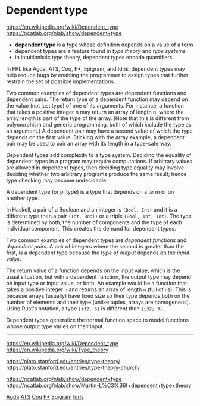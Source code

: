 # Dependent type

https://en.wikipedia.org/wiki/Dependent_type
https://ncatlab.org/nlab/show/dependent+type


- **dependent type** is a type whose definition depends on a value of a term
- dependent types are a feature found in *type theory* and *type systems*
- in intuitionistic type theory, dependent types encode quantifiers

In FPL like Agda, ATS, Coq, F*, Epigram, and Idris, dependent types may help reduce bugs by enabling the programmer to assign types that further restrain the set of possible implementations.

Two common examples of dependent types are dependent functions and dependent pairs. The return type of a dependent function may depend on the value (not just type) of one of its arguments. For instance, a function that takes a positive integer n may return an array of length n, where the array length is part of the type of the array. (Note that this is different from polymorphism and generic programming, both of which include the type as an argument.) A dependent pair may have a second value of which the type depends on the first value. Sticking with the array example, a dependent pair may be used to pair an array with its length in a type-safe way.

Dependent types add complexity to a type system. Deciding the equality of dependent types in a program may require computations. If arbitrary values are allowed in dependent types, then deciding type equality may involve deciding whether two arbitrary programs produce the same result; hence type checking may become undecidable.



A dependent type (or pi type) is a type that depends on a term or on another type.

In Haskell, a pair of a Boolean and an integer is `(Bool, Int)` and it is a different type then a pair `(Int, Bool)` or a triple `(Bool, Int, Int)`. The type is determined by both, the number of components and the type of each individual component. This creates the demand for dependent types.

Two common examples of dependent types are *dependent functions* and *dependent pairs*. A pair of integers where the second is greater than the first, is a dependent type because the *type of output* depends on the *input value*. 

The return value of a function depends on the input value, which is the usual situation, but with a dependent function, the output type may depend on input type or input value, or both. An example would be a function that takes a positive integer `n` and returns an array of length `n` (full of `n`s). This is because arrays (usually) have fixed size so their type depends both on the number of elements and their type (unlike tuples, arrays are homogenous). Using Rust's notation, a type `[i32; 6]` is different then `[i32; 3]`.


Dependent types generalize the normal function space to model functions whose output type varies on their input.




---

https://en.wikipedia.org/wiki/Dependent_type
https://en.wikipedia.org/wiki/Type_theory

https://plato.stanford.edu/entries/type-theory/
https://plato.stanford.edu/entries/type-theory-church/

https://ncatlab.org/nlab/show/dependent+type
https://ncatlab.org/nlab/show/Martin-L%C3%B6f+dependent+type+theory

[Agda](https://en.wikipedia.org/wiki/Agda_(theorem_prover))
[ATS](https://en.wikipedia.org/wiki/ATS_(programming_language))
[Coq](https://en.wikipedia.org/wiki/Coq)
[F*](https://en.wikipedia.org/wiki/F*_(programming_language))
[Epigram](https://en.wikipedia.org/wiki/Epigram_(programming_language))
[Idris](https://en.wikipedia.org/wiki/Idris_(programming_language))
